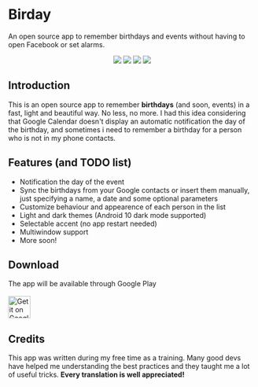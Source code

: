 # Birday

An open source app to remember birthdays and events without having to open Facebook or set alarms.

<p align='center'>
  <a href='https://github.com/m-i-n-a-r/birday/blob/master/LICENSE.md'><img src='https://img.shields.io/cocoapods/l/AFNetworking.svg'/></a>
  <img src='https://img.shields.io/badge/version-1.0.X-blue'/>
	<img src='https://img.shields.io/badge/status-wip-orange'/>
	<img src='https://img.shields.io/badge/-translations%20needed!-yellow'/>
</p>

## Introduction
This is an open source app to remember **birthdays** (and soon, events) in a fast, light and beautiful way. No less, no more. I had this idea considering that Google Calendar doesn't display an automatic notification the day of the birthday, and sometimes i need to remember a birthday for a person who is not in my phone contacts.

## Features (and TODO list)
- Notification the day of the event
- Sync the birthdays from your Google contacts or insert them manually, just specifying a name, a date and some optional parameters
- Customize behaviour and appearence of each person in the list
- Light and dark themes (Android 10 dark mode supported)
- Selectable accent (no app restart needed)
- Multiwindow support
- More soon!

## Download
The app will be available through Google Play\
\
<a href='https://play.google.com/store/apps/details?id=com.minar.birday'>
  <img height="45" alt="Get it on Google Play"
      src='https://play.google.com/intl/en_us/badges/images/apps/en-play-badge.png' />
</a>

## Credits
This app was written during my free time as a training. Many good devs have helped me understanding the best practices and they taught me a lot of useful tricks. **Every translation is well appreciated!**
